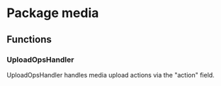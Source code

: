 # Package media

## Functions

### UploadOpsHandler

UploadOpsHandler handles media upload actions via the "action" field.
